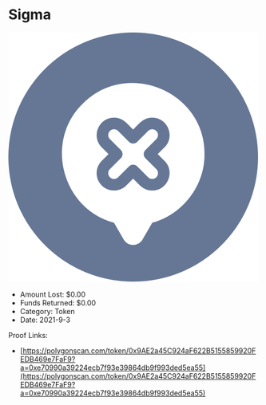 # Sigma
![Sigma](/rektimages/Sigma.png)
- Amount Lost: $0.00
- Funds Returned: $0.00
- Category: Token
- Date: 2021-9-3



Proof Links:
- [https://polygonscan.com/token/0x9AE2a45C924aF622B5155859920FEDB469e7FaF9?a=0xe70990a39224ecb7f93e39864db9f993ded5ea55](https://polygonscan.com/token/0x9AE2a45C924aF622B5155859920FEDB469e7FaF9?a=0xe70990a39224ecb7f93e39864db9f993ded5ea55)


